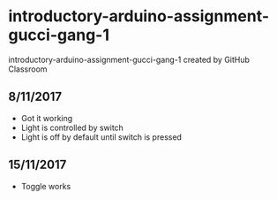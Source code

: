 # introductory-arduino-assignment-gucci-gang-1
introductory-arduino-assignment-gucci-gang-1 created by GitHub Classroom

## 8/11/2017
* Got it working
* Light is controlled by switch
* Light is off by default until switch is pressed

## 15/11/2017
* Toggle works
